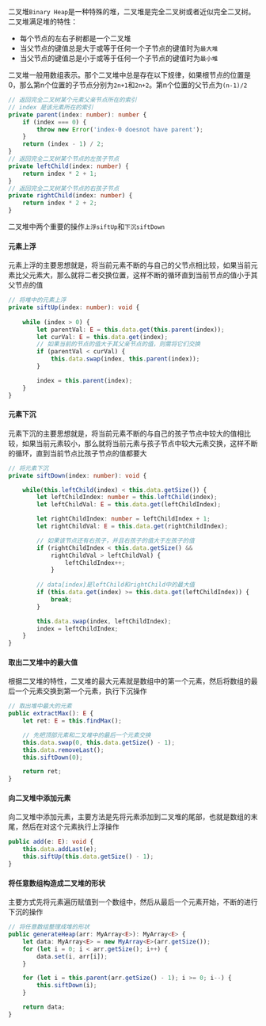 二叉堆`Binary Heap`是一种特殊的堆，二叉堆是完全二叉树或者近似完全二叉树。二叉堆满足堆的特性：
- 每个节点的左右子树都是一个二叉堆
- 当父节点的键值总是大于或等于任何一个子节点的键值时为`最大堆`
- 当父节点的键值总是小于或等于任何一个子节点的键值时为`最小堆`

二叉堆一般用数组表示。那个二叉堆中总是存在以下规律，如果根节点的位置是0，那么第n个位置的子节点分别为`2n+1`和`2n+2`。第n个位置的父节点为`(n-1)/2`

```ts
// 返回完全二叉树某个元素父亲节点所在的索引
// index 是该元素所在的索引
private parent(index: number): number {
    if (index === 0) {
        throw new Error('index-0 doesnot have parent');
    }
    return (index - 1) / 2;
}
// 返回完全二叉树某个节点的左孩子节点
private leftChild(index: number) {
    return index * 2 + 1;
}
// 返回完全二叉树某个节点的右孩子节点
private rightChild(index: number) {
    return index * 2 + 2;
}
```

二叉堆中两个重要的操作`上浮siftUp`和`下沉siftDown`

#### 元素上浮
元素上浮的主要思想就是，将当前元素不断的与自己的父节点相比较，如果当前元素比父元素大，那么就将二者交换位置，这样不断的循环直到当前节点的值小于其父节点的值
```ts
// 将堆中的元素上浮
private siftUp(index: number): void {
    
    while (index > 0) {
        let parentVal: E = this.data.get(this.parent(index));
        let curVal: E = this.data.get(index);
        // 如果当前的节点的值大于其父亲节点的值，则需将它们交换
        if (parentVal < curVal) {
            this.data.swap(index, this.parent(index));
        }

        index = this.parent(index);
    }
}
```

#### 元素下沉
元素下沉的主要思想就是，将当前元素不断的与自己的孩子节点中较大的值相比较，如果当前元素较小，那么就将当前元素与孩子节点中较大元素交换，这样不断的循环，直到当前节点比孩子节点的值都要大
```ts
// 将元素下沉
private siftDown(index: number): void {

    while(this.leftChild(index) < this.data.getSize()) {
        let leftChildIndex: number = this.leftChild(index);
        let leftChildVal: E = this.data.get(leftChildIndex);

        let rightChildIndex: number = leftChildIndex + 1;
        let rightChildVal: E = this.data.get(rightChildIndex);

        // 如果该节点还有右孩子，并且右孩子的值大于左孩子的值
        if (rightChildIndex < this.data.getSize() &&
            rightChildVal > leftChildVal) {
                leftChildIndex++;
            }
        
        // data[index]是leftChild和rightChild中的最大值
        if (this.data.get(index) >= this.data.get(leftChildIndex)) {
            break;
        }

        this.data.swap(index, leftChildIndex);
        index = leftChildIndex;
    }
}
```

#### 取出二叉堆中的最大值
根据二叉堆的特性，二叉堆的最大元素就是数组中的第一个元素，然后将数组的最后一个元素交换到第一个元素，执行下沉操作
```ts
// 取出堆中最大的元素
public extractMax(): E {
    let ret: E = this.findMax();

    // 先把顶部元素和二叉堆中的最后一个元素交换
    this.data.swap(0, this.data.getSize() - 1);
    this.data.removeLast();
    this.siftDown(0);

    return ret;
}
```

#### 向二叉堆中添加元素
向二叉堆中添加元素，主要方法是先将元素添加到二叉堆的尾部，也就是数组的末尾，然后在对这个元素执行上浮操作

```ts
public add(e: E): void {
    this.data.addLast(e);
    this.siftUp(this.data.getSize() - 1);
}
```

#### 将任意数组构造成二叉堆的形状
主要方式先将元素遍历赋值到一个数组中，然后从最后一个元素开始，不断的进行下沉的操作

```ts
// 将任意数组整理成堆的形状
public generateHeap(arr: MyArray<E>): MyArray<E> {
    let data: MyArray<E> = new MyArray<E>(arr.getSize());
    for (let i = 0; i < arr.getSize(); i++) {
        data.set(i, arr[i]);
    }

    for (let i = this.parent(arr.getSize() - 1); i >= 0; i--) {
        this.siftDown(i);
    }

    return data;
}
```